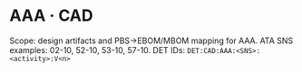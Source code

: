 # AAA · CAD
Scope: design artifacts and PBS→EBOM/MBOM mapping for AAA.
ATA SNS examples: 02-10, 52-10, 53-10, 57-10.
DET IDs: `DET:CAD:AAA:<SNS>:<activity>:V<n>`